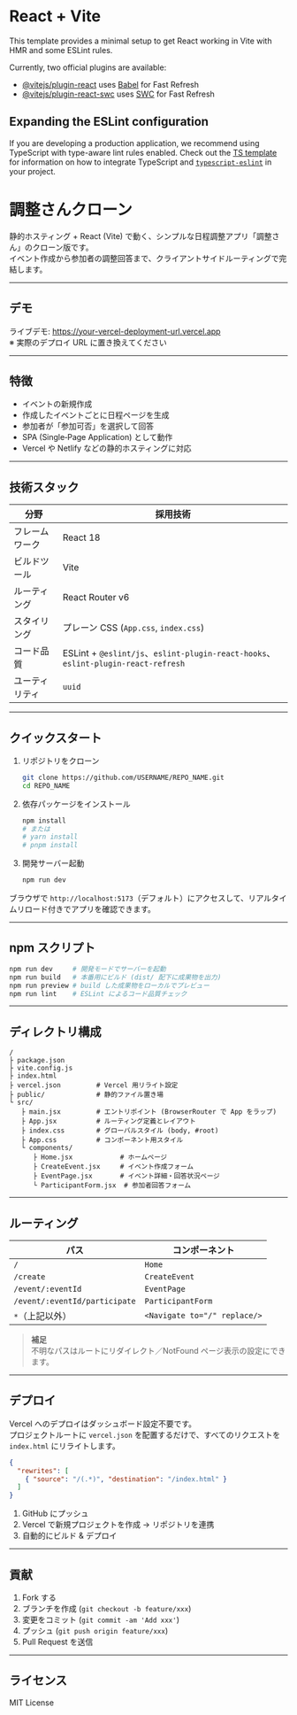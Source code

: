 # React + Vite

This template provides a minimal setup to get React working in Vite with HMR and some ESLint rules.

Currently, two official plugins are available:

- [@vitejs/plugin-react](https://github.com/vitejs/vite-plugin-react/blob/main/packages/plugin-react) uses [Babel](https://babeljs.io/) for Fast Refresh
- [@vitejs/plugin-react-swc](https://github.com/vitejs/vite-plugin-react/blob/main/packages/plugin-react-swc) uses [SWC](https://swc.rs/) for Fast Refresh

## Expanding the ESLint configuration

If you are developing a production application, we recommend using TypeScript with type-aware lint rules enabled. Check out the [TS template](https://github.com/vitejs/vite/tree/main/packages/create-vite/template-react-ts) for information on how to integrate TypeScript and [`typescript-eslint`](https://typescript-eslint.io) in your project.

# 調整さんクローン

静的ホスティング + React (Vite) で動く、シンプルな日程調整アプリ「調整さん」のクローン版です。  
イベント作成から参加者の調整回答まで、クライアントサイドルーティングで完結します。

---

## デモ

ライブデモ: https://your-vercel-deployment-url.vercel.app  
※ 実際のデプロイ URL に置き換えてください

---

## 特徴

- イベントの新規作成
- 作成したイベントごとに日程ページを生成
- 参加者が「参加可否」を選択して回答
- SPA (Single‑Page Application) として動作
- Vercel や Netlify などの静的ホスティングに対応

---

## 技術スタック

| 分野         | 採用技術                                                          |
| ------------ | ------------------------------------------------------------------ |
| フレームワーク | React 18                                                           |
| ビルドツール   | Vite                                                               |
| ルーティング   | React Router v6                                                    |
| スタイリング   | プレーン CSS (`App.css`, `index.css`)                              |
| コード品質    | ESLint + `@eslint/js`、`eslint-plugin-react-hooks`、`eslint-plugin-react-refresh` |
| ユーティリティ  | `uuid`                                                             |

---

## クイックスタート

1. リポジトリをクローン  
   ```bash
   git clone https://github.com/USERNAME/REPO_NAME.git
   cd REPO_NAME
   ```

2. 依存パッケージをインストール  
   ```bash
   npm install
   # または
   # yarn install
   # pnpm install
   ```

3. 開発サーバー起動  
   ```bash
   npm run dev
   ```
ブラウザで `http://localhost:5173`（デフォルト）にアクセスして、リアルタイムリロード付きでアプリを確認できます。

---

## npm スクリプト

```bash
npm run dev     # 開発モードでサーバーを起動
npm run build   # 本番用にビルド (dist/ 配下に成果物を出力)
npm run preview # build した成果物をローカルでプレビュー
npm run lint    # ESLint によるコード品質チェック
```

---

## ディレクトリ構成

```
/
├ package.json
├ vite.config.js
├ index.html
├ vercel.json         # Vercel 用リライト設定
├ public/             # 静的ファイル置き場
└ src/
   ├ main.jsx         # エントリポイント (BrowserRouter で App をラップ)
   ├ App.jsx          # ルーティング定義とレイアウト
   ├ index.css        # グローバルスタイル (body, #root)
   ├ App.css          # コンポーネント用スタイル
   └ components/
      ├ Home.jsx            # ホームページ
      ├ CreateEvent.jsx     # イベント作成フォーム
      ├ EventPage.jsx       # イベント詳細・回答状況ページ
      └ ParticipantForm.jsx  # 参加者回答フォーム
```

---

## ルーティング

| パス                          | コンポーネント              |
| ----------------------------- | -------------------------- |
| `/`                            | `Home`                     |
| `/create`                      | `CreateEvent`              |
| `/event/:eventId`              | `EventPage`                |
| `/event/:eventId/participate`  | `ParticipantForm`          |
| `*`（上記以外）                | `<Navigate to="/" replace/>` |

> **補足**  
> 不明なパスはルートにリダイレクト／NotFound ページ表示の設定にできます。

---

## デプロイ

Vercel へのデプロイはダッシュボード設定不要です。  
プロジェクトルートに `vercel.json` を配置するだけで、すべてのリクエストを `index.html` にリライトします。

```json
{
  "rewrites": [
    { "source": "/(.*)", "destination": "/index.html" }
  ]
}
```

1. GitHub にプッシュ  
2. Vercel で新規プロジェクトを作成 → リポジトリを連携  
3. 自動的にビルド & デプロイ  

---

## 貢献

1. Fork する  
2. ブランチを作成 (`git checkout -b feature/xxx`)  
3. 変更をコミット (`git commit -am 'Add xxx'`)  
4. プッシュ (`git push origin feature/xxx`)  
5. Pull Request を送信  

---

## ライセンス

MIT License